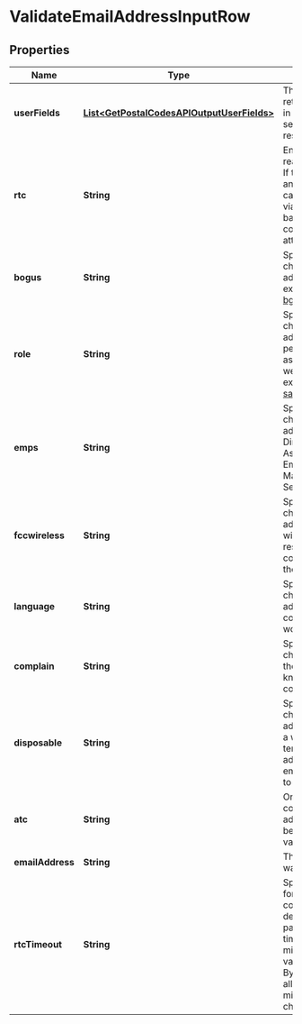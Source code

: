 

# ValidateEmailAddressInputRow


## Properties

Name | Type | Description | Notes
------------ | ------------- | ------------- | -------------
**userFields** | [**List&lt;GetPostalCodesAPIOutputUserFields&gt;**](GetPostalCodesAPIOutputUserFields.md) | These fields are returned, unmodified, in the user_fields section of the response. |  [optional]
**rtc** | **String** | Enables or disables real-time confirmation. If the deliverability of an email address cannot be determined via our knowledge base, a real-time confirmation can be attempted. |  [optional]
**bogus** | **String** | Specifies whether to check if the email address is fictitious. For example, bgates@microsoft.com. |  [optional]
**role** | **String** | Specifies whether to check if the email address has a non-personal handle, such as info@, sales@, or webmaster@. For example, sales@example.com. |  [optional]
**emps** | **String** | Specifies whether to check if the email address appears on the Direct Marketing Association&#39;s Do Not Email list (Electronic Mail Preference Service). |  [optional]
**fccwireless** | **String** | Specifies whether to check if the email address is associated with a domain that has restrictions on commercial email per the FCC. |  [optional]
**language** | **String** | Specifies whether to check if the email address handle contains derogatory words. |  [optional]
**complain** | **String** | Specifies whether to check if the owner of the email address is known to submit spam complaints. |  [optional]
**disposable** | **String** | Specifies whether to check if the email address originates from a website that provides temporary email addresses, or if the email address appears to be temporary |  [optional]
**atc** | **String** | One character code controlling the advanced suggestion behavior.The possible values are: a, c, and n |  [optional]
**emailAddress** | **String** | The email address you want to validate. |  [optional]
**rtcTimeout** | **String** | Specifies the timeout for real-time confirmation. See the description of the rtc parameter. Specify the timeout value in milliseconds. Valid values are 0 to 4000. By default, the system allows 1200 milliseconds for this check. |  [optional]



